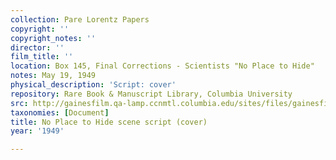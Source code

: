 ```yaml
---
collection: Pare Lorentz Papers
copyright: ''
copyright_notes: ''
director: ''
film_title: ''
location: Box 145, Final Corrections - Scientists "No Place to Hide"
notes: May 19, 1949
physical_description: 'Script: cover'
repository: Rare Book & Manuscript Library, Columbia University
src: http://gainesfilm.qa-lamp.ccnmtl.columbia.edu/sites/files/gainesfilm/images/1000102019.jpg
taxonomies: [Document]
title: No Place to Hide scene script (cover)
year: '1949'

---
```

